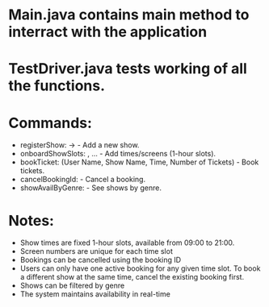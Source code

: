 # Main.java contains main method to interract with the application

# TestDriver.java tests working of all the functions.

# Commands:
- registerShow: <Show Name> -> <Genre> - Add a new show.
- onboardShowSlots: <Show Name> <Time Slot> <Screen Number>, ... - Add times/screens (1-hour slots).
- bookTicket: (User Name, Show Name, Time, Number of Tickets) - Book tickets.
- cancelBookingId: <Booking ID> - Cancel a booking.
- showAvailByGenre: <Genre> - See shows by genre.

# Notes:
- Show times are fixed 1-hour slots, available from 09:00 to 21:00.
- Screen numbers are unique for each time slot
- Bookings can be cancelled using the booking ID
- Users can only have one active booking for any given time slot. To book a different show at the same time, cancel the existing booking first.
- Shows can be filtered by genre
- The system maintains availability in real-time
